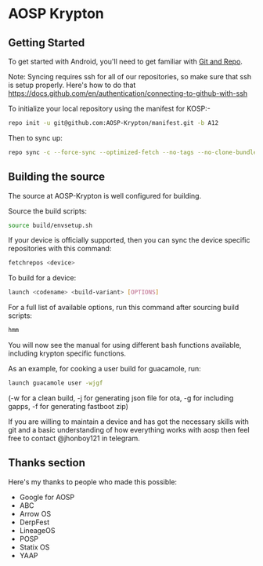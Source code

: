 AOSP Krypton
==============

Getting Started
---------------

To get started with Android, you'll need to get
familiar with [Git and Repo](http://source.android.com/source/using-repo.html).

Note: Syncing requires ssh for all of our repositories, so make sure that ssh is setup properly.
Here's how to do that https://docs.github.com/en/authentication/connecting-to-github-with-ssh

To initialize your local repository using the manifest for KOSP:-

```bash
repo init -u git@github.com:AOSP-Krypton/manifest.git -b A12
```
Then to sync up:
```bash
repo sync -c --force-sync --optimized-fetch --no-tags --no-clone-bundle --prune -j$(nproc --all)
```

Building the source
---------------

The source at AOSP-Krypton is well configured for building.

Source the build scripts:
```bash
source build/envsetup.sh
```

If your device is officially supported, then you can sync the device specific repositories with this command: 
```bash
fetchrepos <device>
```

To build for a device:
```bash
launch <codename> <build-variant> [OPTIONS]
```
For a full list of available options, run this command after sourcing build scripts:
```bash
hmm
```
You will now see the manual for using different bash functions available, including krypton specific functions.

As an example, for cooking a user build for guacamole, run:
```bash
launch guacamole user -wjgf
```
(-w for a clean build, -j for generating json file for ota, -g for including gapps, -f for generating fastboot zip)

If you are willing to maintain a device and has got the necessary skills with git and a basic understanding of how everything works with aosp then feel free to contact @jhonboy121 in telegram.

## Thanks section ##

Here's my thanks to people who made this possible:

* Google for AOSP
* ABC
* Arrow OS
* DerpFest
* LineageOS
* POSP
* Statix OS
* YAAP
